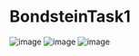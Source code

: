 # BondsteinTask1
![image](https://github.com/AhmedMuktadir14218/BondsteinTask/assets/100287308/1198be7a-d486-4181-a7d6-92efc8204a03)
![image](https://github.com/AhmedMuktadir14218/BondsteinTask/assets/100287308/9d02fee9-7e10-4f21-8c5b-2659ae6f850b)
![image](https://github.com/AhmedMuktadir14218/BondsteinTask/assets/100287308/e876518d-5b66-4357-809f-8344e05c24c1)
